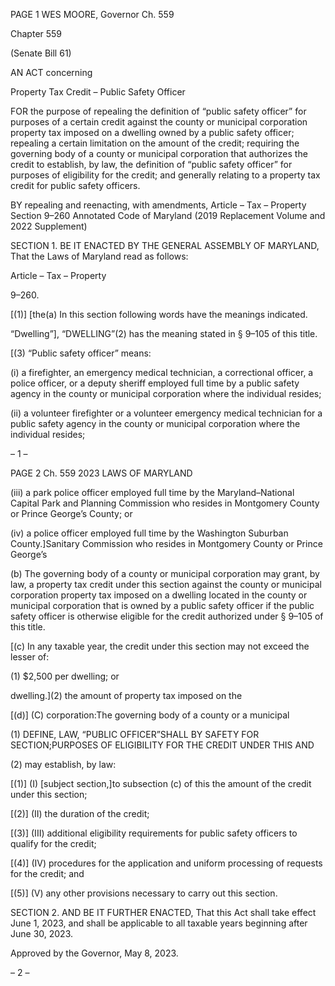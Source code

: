 PAGE 1
WES MOORE, Governor Ch. 559

Chapter 559

(Senate Bill 61)

AN ACT concerning

Property Tax Credit – Public Safety Officer

FOR the purpose of repealing the definition of “public safety officer” for purposes of a
certain credit against the county or municipal corporation property tax imposed on
a dwelling owned by a public safety officer; repealing a certain limitation on the
amount of the credit; requiring the governing body of a county or municipal
corporation that authorizes the credit to establish, by law, the definition of “public
safety officer” for purposes of eligibility for the credit; and generally relating to a
property tax credit for public safety officers.

BY repealing and reenacting, with amendments,
Article – Tax – Property
Section 9–260
Annotated Code of Maryland
(2019 Replacement Volume and 2022 Supplement)

SECTION 1. BE IT ENACTED BY THE GENERAL ASSEMBLY OF MARYLAND,
That the Laws of Maryland read as follows:

Article – Tax – Property

9–260.

[(1)] [the(a) In this section following words have the meanings indicated.

“Dwelling”], “DWELLING”(2) has the meaning stated in § 9–105 of this
title.

[(3) “Public safety officer” means:

(i) a firefighter, an emergency medical technician, a correctional
officer, a police officer, or a deputy sheriff employed full time by a public safety agency in
the county or municipal corporation where the individual resides;

(ii) a volunteer firefighter or a volunteer emergency medical
technician for a public safety agency in the county or municipal corporation where the
individual resides;

– 1 –

PAGE 2
Ch. 559 2023 LAWS OF MARYLAND

(iii) a park police officer employed full time by the
Maryland–National Capital Park and Planning Commission who resides in Montgomery
County or Prince George’s County; or

(iv) a police officer employed full time by the Washington Suburban
County.]Sanitary Commission who resides in Montgomery County or Prince George’s

(b) The governing body of a county or municipal corporation may grant, by law, a
property tax credit under this section against the county or municipal corporation property
tax imposed on a dwelling located in the county or municipal corporation that is owned by
a public safety officer if the public safety officer is otherwise eligible for the credit
authorized under § 9–105 of this title.

[(c) In any taxable year, the credit under this section may not exceed the lesser of:

(1) $2,500 per dwelling; or

dwelling.](2) the amount of property tax imposed on the

[(d)] (C) corporation:The governing body of a county or a municipal

(1) DEFINE, LAW, “PUBLIC OFFICER”SHALL BY SAFETY FOR
SECTION;PURPOSES OF ELIGIBILITY FOR THE CREDIT UNDER THIS AND

(2) may establish, by law:

[(1)] (I) [subject section,]to subsection (c) of this the amount of the credit
under this section;

[(2)] (II) the duration of the credit;

[(3)] (III) additional eligibility requirements for public safety officers to
qualify for the credit;

[(4)] (IV) procedures for the application and uniform processing of
requests for the credit; and

[(5)] (V) any other provisions necessary to carry out this section.

SECTION 2. AND BE IT FURTHER ENACTED, That this Act shall take effect June
1, 2023, and shall be applicable to all taxable years beginning after June 30, 2023.

Approved by the Governor, May 8, 2023.

– 2 –